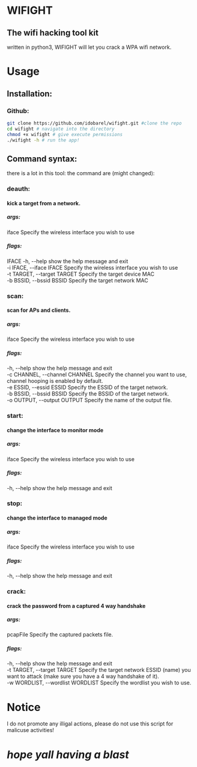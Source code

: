 # WIFIGHT
## The wifi hacking tool kit
written in python3, WIFIGHT will let you crack a WPA wifi network.

# Usage
## Installation:
### Github:
```bash
git clone https://github.com/idobarel/wifight.git #clone the repo
cd wifight # navigate into the directory
chmod +x wifight # give execute permissions
./wifight -h # run the app!
```
## Command syntax:
there is a lot in this tool:
the command are (might changed): <br>
### deauth:
#### kick a target from a network.
##### args:
iface       Specify the wireless interface you wish to use<br>
##### flags:
IFACE
-h, --help                  show the help message and exit<br>
-i IFACE, --iface IFACE     Specify the wireless interface you wish to use<br>
-t TARGET, --target TARGET
                            Specify the target device MAC<br>
-b BSSID, --bssid BSSID
                            Specify the target network MAC<br>
### scan:
#### scan for APs and clients.
##### args:
iface       Specify the wireless interface you wish to use<br>
##### flags:
-h, --help                      show the help message and exit<br>
-c CHANNEL, --channel CHANNEL   Specify the channel you want to use, channel hooping is enabled by default.<br>
-e ESSID, --essid ESSID         Specify the ESSID of the target network.<br>
-b BSSID, --bssid BSSID         Specify the BSSID of the target network.<br>
-o OUTPUT, --output OUTPUT      Specify the name of the output file.<br>
### start: 
#### change the interface to monitor mode
##### args:
iface       Specify the wireless interface you wish to use<br>
##### flags:
-h, --help  show the help message and exit<br>
### stop: 
#### change the interface to managed mode
##### args:
iface       Specify the wireless interface you wish to use<br>
##### flags:
-h, --help  show the help message and exit<br>
### crack: 
#### crack the password from a captured 4 way handshake
##### args:
pcapFile              Specify the captured packets file.<br>
##### flags:
-h, --help                          show the help message and exit<br>
-t TARGET, --target TARGET          Specify the target network ESSID (name) you want to attack (make sure you have a 4 way handshake of it).<br>
-w WORDLIST, --wordlist WORDLIST    Specify the wordlist you wish to use.<br>

# Notice
I do not promote any illigal actions, please do not use this script for malicuse activities!

# _hope yall having a blast_